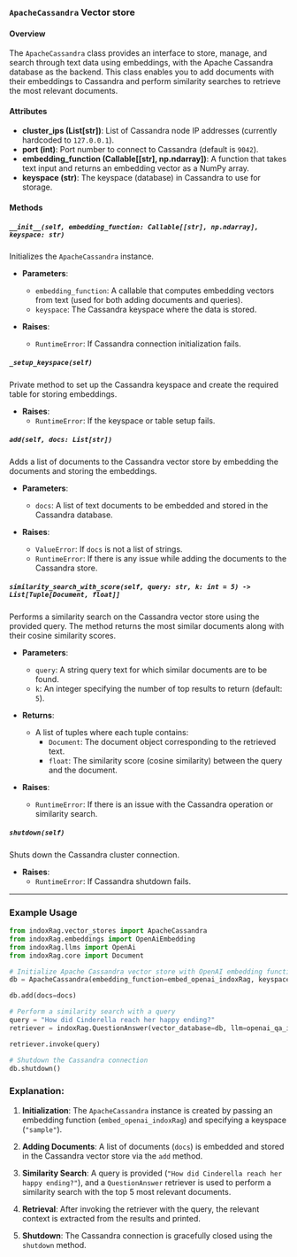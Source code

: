 ### `ApacheCassandra` Vector store

#### Overview

The `ApacheCassandra` class provides an interface to store, manage, and search through text data using embeddings, with the Apache Cassandra database as the backend. This class enables you to add documents with their embeddings to Cassandra and perform similarity searches to retrieve the most relevant documents.

#### Attributes

- **cluster_ips (List[str])**: List of Cassandra node IP addresses (currently hardcoded to `127.0.0.1`).
- **port (int)**: Port number to connect to Cassandra (default is `9042`).
- **embedding_function (Callable[[str], np.ndarray])**: A function that takes text input and returns an embedding vector as a NumPy array.
- **keyspace (str)**: The keyspace (database) in Cassandra to use for storage.

#### Methods

##### `__init__(self, embedding_function: Callable[[str], np.ndarray], keyspace: str)`

Initializes the `ApacheCassandra` instance.

- **Parameters**:

  - `embedding_function`: A callable that computes embedding vectors from text (used for both adding documents and queries).
  - `keyspace`: The Cassandra keyspace where the data is stored.

- **Raises**:
  - `RuntimeError`: If Cassandra connection initialization fails.

##### `_setup_keyspace(self)`

Private method to set up the Cassandra keyspace and create the required table for storing embeddings.

- **Raises**:
  - `RuntimeError`: If the keyspace or table setup fails.

##### `add(self, docs: List[str])`

Adds a list of documents to the Cassandra vector store by embedding the documents and storing the embeddings.

- **Parameters**:

  - `docs`: A list of text documents to be embedded and stored in the Cassandra database.

- **Raises**:
  - `ValueError`: If `docs` is not a list of strings.
  - `RuntimeError`: If there is any issue while adding the documents to the Cassandra store.

##### `similarity_search_with_score(self, query: str, k: int = 5) -> List[Tuple[Document, float]]`

Performs a similarity search on the Cassandra vector store using the provided query. The method returns the most similar documents along with their cosine similarity scores.

- **Parameters**:

  - `query`: A string query text for which similar documents are to be found.
  - `k`: An integer specifying the number of top results to return (default: `5`).

- **Returns**:

  - A list of tuples where each tuple contains:
    - `Document`: The document object corresponding to the retrieved text.
    - `float`: The similarity score (cosine similarity) between the query and the document.

- **Raises**:
  - `RuntimeError`: If there is an issue with the Cassandra operation or similarity search.

##### `shutdown(self)`

Shuts down the Cassandra cluster connection.

- **Raises**:
  - `RuntimeError`: If Cassandra shutdown fails.

---

### Example Usage

```python
from indoxRag.vector_stores import ApacheCassandra
from indoxRag.embeddings import OpenAiEmbedding
from indoxRag.llms import OpenAi
from indoxRag.core import Document

# Initialize Apache Cassandra vector store with OpenAI embedding function
db = ApacheCassandra(embedding_function=embed_openai_indoxRag, keyspace="sample")

db.add(docs=docs)

# Perform a similarity search with a query
query = "How did Cinderella reach her happy ending?"
retriever = indoxRag.QuestionAnswer(vector_database=db, llm=openai_qa_indoxRag, top_k=5)

retriever.invoke(query)

# Shutdown the Cassandra connection
db.shutdown()
```

### Explanation:

1. **Initialization**: The `ApacheCassandra` instance is created by passing an embedding function (`embed_openai_indoxRag`) and specifying a keyspace (`"sample"`).
2. **Adding Documents**: A list of documents (`docs`) is embedded and stored in the Cassandra vector store via the `add` method.

3. **Similarity Search**: A query is provided (`"How did Cinderella reach her happy ending?"`), and a `QuestionAnswer` retriever is used to perform a similarity search with the top 5 most relevant documents.

4. **Retrieval**: After invoking the retriever with the query, the relevant context is extracted from the results and printed.

5. **Shutdown**: The Cassandra connection is gracefully closed using the `shutdown` method.
